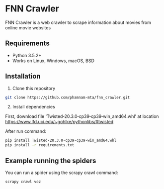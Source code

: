 # FNN Crawler

FNN Crawler is a web crawler to scrape information about movies from online movie websites

## Requirements

* Python 3.5.2+
* Works on Linux, Windows, macOS, BSD

## Installation

1. Clone this repository
```bash
git clone https://github.com/phamnam-mta/fnn_crawler.git
```

2. Install dependencies

First, download file 'Twisted‑20.3.0‑cp39‑cp39‑win_amd64.whl' at location https://www.lfd.uci.edu/~gohlke/pythonlibs/#twisted

After run command:
```bash
pip install Twisted‑20.3.0‑cp39‑cp39‑win_amd64.whl
pip install -r requirements.txt
```

## Example running the spiders

You can run a spider using the scrapy crawl command:


```bash
scrapy crawl voz
```